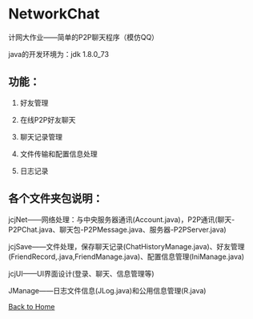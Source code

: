 # NetworkChat
计网大作业——简单的P2P聊天程序（模仿QQ）

java的开发环境为：jdk 1.8.0_73

## 功能：

1. 好友管理

2. 在线P2P好友聊天

3. 聊天记录管理

4. 文件传输和配置信息处理

5. 日志记录

## 各个文件夹包说明：

jcjNet——网络处理：与中央服务器通讯(Account.java)，P2P通讯(聊天-P2PChat.java、聊天包-P2PMessage.java、服务器-P2PServer.java)   

jcjSave——文件处理，保存聊天记录(ChatHistoryManage.java)、好友管理(FriendRecord,.java,FriendManage.java)、配置信息管理(IniManage.java)   

jcjUI——UI界面设计(登录、聊天、信息管理等)   

JManage——日志文件信息(JLog.java)和公用信息管理(R.java)

[Back to Home](../README.md)
